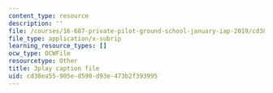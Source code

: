 ```yaml
---
content_type: resource
description: ''
file: /courses/16-687-private-pilot-ground-school-january-iap-2019/cd38ea55905ed590d93e473b2f393995_kiCNa95DnnE.srt
file_type: application/x-subrip
learning_resource_types: []
ocw_type: OCWFile
resourcetype: Other
title: 3play caption file
uid: cd38ea55-905e-d590-d93e-473b2f393995
---
```

